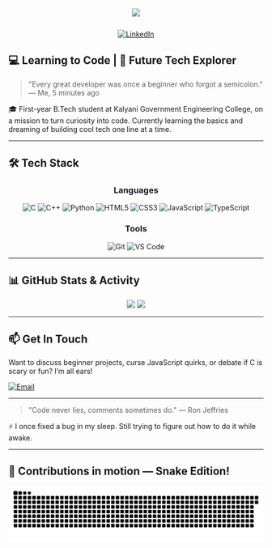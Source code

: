 <h1 align="center">
    <img src="https://readme-typing-svg.herokuapp.com/?font=Righteous&size=35&center=true&vCenter=true&width=500&height=70&duration=4000&lines=Hello+World!+👋;+I'm+Rahul+Singha!;" />
</h1>

<div align="center">

[![LinkedIn](https://img.shields.io/badge/LinkedIn-Rahul_Singha-0077B5?style=flat-square&logo=linkedin)](https://linkedin.com/in/rahul-singha-1b4914326)

</div>

## 💻 Learning to Code | 🚀 Future Tech Explorer
> "Every great developer was once a beginner who forgot a semicolon." — Me, 5 minutes ago

🎓 First-year B.Tech student at Kalyani Government Engineering College, on a mission to turn curiosity into code. Currently learning the basics and dreaming of building cool tech one line at a time.

---

## 🛠️ Tech Stack

<div align="center">

### Languages
![C](https://img.shields.io/badge/c-%2300599C.svg?style=for-the-badge&logo=c&logoColor=white) ![C++](https://img.shields.io/badge/c++-%2300599C.svg?style=for-the-badge&logo=c%2B%2B&logoColor=white) ![Python](https://img.shields.io/badge/python-3670A0?style=for-the-badge&logo=python&logoColor=ffdd54) ![HTML5](https://img.shields.io/badge/html5-%23E34F26.svg?style=for-the-badge&logo=html5&logoColor=white) ![CSS3](https://img.shields.io/badge/css3-%231572B6.svg?style=for-the-badge&logo=css3&logoColor=white) ![JavaScript](https://img.shields.io/badge/javascript-%23323330.svg?style=for-the-badge&logo=javascript&logoColor=%23F7DF1E) ![TypeScript](https://img.shields.io/badge/typescript-%23007ACC.svg?style=for-the-badge&logo=typescript&logoColor=white)

### Tools
![Git](https://img.shields.io/badge/Git-F05032?style=for-the-badge&logo=git&logoColor=white)
![VS Code](https://img.shields.io/badge/VS_Code-007ACC?style=for-the-badge&logo=visual-studio-code&logoColor=white)

</div>

---

## 📊 GitHub Stats & Activity

<div align="center">
  <img height="180em" src="https://github-readme-stats.vercel.app/api?username=rahulsingha24&theme=radical&hide_border=false&include_all_commits=true&count_private=true"/>
  <img height="180em" src="https://github-readme-stats.vercel.app/api/top-langs/?username=rahulsingha24&theme=radical&hide_border=false&include_all_commits=true&count_private=false&layout=compact"/>
</div>

---

## 📫 Get In Touch

Want to discuss beginner projects, curse JavaScript quirks, or debate if C is scary or fun? I’m all ears!

[![Email](https://img.shields.io/badge/Email-singharahul2005%40gmail.com-D14836?style=flat-square&logo=gmail)](mailto:singharahul2005@gmail.com)

---

> "Code never lies, comments sometimes do." — Ron Jeffries

⚡ I once fixed a bug in my sleep. Still trying to figure out how to do it while awake.

---

## 🐍 Contributions in motion — Snake Edition!

<picture>
  <source media="(prefers-color-scheme: dark)" srcset="https://raw.githubusercontent.com/rahulsingha24/rahulsingha24/output/github-snake-dark.svg" />
  <source media="(prefers-color-scheme: light)" srcset="https://raw.githubusercontent.com/rahulsingha24/rahulsingha24/output/github-snake.svg" />
  <img alt="github-snake" src="https://raw.githubusercontent.com/rahulsingha24/rahulsingha24/output/github-snake.svg" />
</picture>

